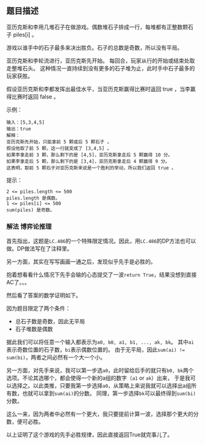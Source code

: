 ## 题目描述
亚历克斯和李用几堆石子在做游戏。偶数堆石子排成一行，每堆都有正整数颗石子 piles[i] 。

游戏以谁手中的石子最多来决出胜负。石子的总数是奇数，所以没有平局。

亚历克斯和李轮流进行，亚历克斯先开始。 每回合，玩家从行的开始或结束处取走整堆石头。 这种情况一直持续到没有更多的石子堆为止，此时手中石子最多的玩家获胜。

假设亚历克斯和李都发挥出最佳水平，当亚历克斯赢得比赛时返回 true ，当李赢得比赛时返回 false 。

示例：
```
输入：[5,3,4,5]
输出：true
解释：
亚历克斯先开始，只能拿前 5 颗或后 5 颗石子 。
假设他取了前 5 颗，这一行就变成了 [3,4,5] 。
如果李拿走前 3 颗，那么剩下的是 [4,5]，亚历克斯拿走后 5 颗赢得 10 分。
如果李拿走后 5 颗，那么剩下的是 [3,4]，亚历克斯拿走后 4 颗赢得 9 分。
这表明，取前 5 颗石子对亚历克斯来说是一个胜利的举动，所以我们返回 true 。
```

提示：
```
2 <= piles.length <= 500
piles.length 是偶数。
1 <= piles[i] <= 500
sum(piles) 是奇数。
```

### 解法 博弈论推理
首先指出，这题是`LC.486`的一个特殊限定情况。因此，用`LC.486`的DP方法也可以做。DP做法写在了注释里。

另一方面，其实在写写画画一通之后，发现似乎先手是必胜的。

抱着想看看什么情况下先手会输的心态提交了一波`return True`，结果没想到直接AC了。。。

然后看了答案的数学证明如下。

因为题目限定了两个条件：
- 总石子数是奇数，因此无平局
- 石子堆数是偶数

据此我们可以将任意一个输入都表示为`a0, b0, a1, b1, ..., ak, bk`。
其中`ai`表示奇数位置的石子数，`bi`表示偶数位置的。
由于无平局，因此`sum(ai) != sum(bi)`，两者之间必然有一个大一个小。

另一方面，对先手来说，我可以第一步选`a0`，此时留给后手的就只有`b0, bk`两个选项。不论其选哪个，都会使得一个新的a组的数字（`a1` or `ak`）出来，
于是我可以选择之。以此类推，只要我第一步选择`a0`，从策略上来说我就可以选择出a组所有数，也就可以拿到`sum(ai)`的分数。
同理，第一步选择`bk`可以最终得到`sum(bi)`分数。

这么一来，因为两者中必然有一个更大，我只要提前计算一波，选择那个更大的分数，便可必胜。

以上证明了这个游戏的先手必胜规律，因此直接返回True就完事儿了。 